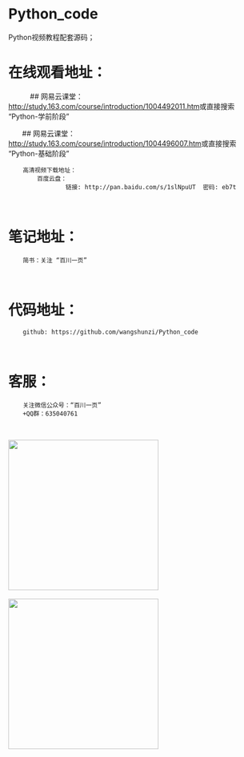 # Python_code
Python视频教程配套源码；
 
# 在线观看地址：
            ## 网易云课堂：
    ​    ​    ​    http://study.163.com/course/introduction/1004492011.htm
    ​    ​    ​    或直接搜索 “Python-学前阶段”
            
    ​    ​  ## 网易云课堂：
    ​    ​    ​    http://study.163.com/course/introduction/1004496007.htm
    ​    ​    ​    或直接搜索 “Python-基础阶段”

        高清视频下载地址：
            百度云盘：
                    链接: http://pan.baidu.com/s/1slNpuUT  密码: eb7t
                    
# 笔记地址：
        简书：关注 “百川一页”

 
# 代码地址：
        github: https://github.com/wangshunzi/Python_code

 
# 客服：
        关注微信公众号：“百川一页”
        +QQ群：635040761
        
        
        <div style="width:300px">
           <img src="https://github.com/wangshunzi/Python_code/blob/master/WeChat.jpg" width="300"/>
           <img src="https://github.com/wangshunzi/Python_code/blob/master/QQ_GROUP.jpg" width="300" />
        </div>
        
